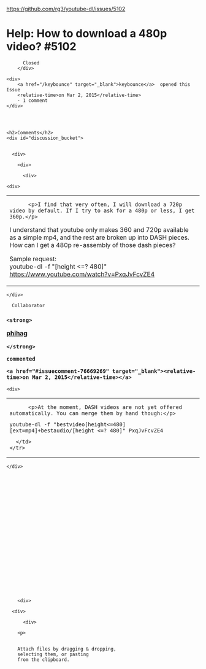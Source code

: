 <a href="https://github.com/rg3/youtube-dl/issues/5102">https://github.com/rg3/youtube-dl/issues/5102</a><div id="articleHeader"><h1>              Help: How to download a 480p video?            #5102    </h1></div>


  <div>
    <div>
        <div>
          
          Closed
        </div>
    
    <div>
        <a href="/keybounce" target="_blank">keybounce</a>  opened this Issue
        <relative-time>on Mar 2, 2015</relative-time>
        · 1 comment
    </div>
  



    <h2>Comments</h2>
    <div id="discussion_bucket">
      

      <div>

        <div>

          <div>
            




            
<div id="issue-59421692">
  <div>

    



    <div>

      
<task-lists>
<table>
  <tbody>
    <tr>
      <td>

          <p>I find that very often, I will download a 720p video by default. If I try to ask for a 480p or less, I get 360p.</p>
<p>I understand that youtube only makes 360 and 720p available as a simple mp4, and the rest are broken up into DASH pieces. How can I get a 480p re-assembly of those dash pieces?</p>
<p>Sample request:<br />
youtube-dl  -f "[height &lt;=? 480]" <a href="https://www.youtube.com/watch?v=PxqJvFcvZE4" target="_blank">https://www.youtube.com/watch?v=PxqJvFcvZE4</a></p>
      </td>
    </tr>
  </tbody>
</table>
</task-lists>


        



    </div>

  


          

          

  


  
<div>
    
  <div>

  




  
<div id="issuecomment-76669269">
    
  <div>

    
<div>
  

    
    
      Collaborator
    



  <h3>

    <strong>
      

  <a href="/phihag" target="_blank">phihag</a>
  

    </strong>

    commented

    <a href="#issuecomment-76669269" target="_blank"><relative-time>on Mar 2, 2015</relative-time></a>


    
      
    
  </h3>
</div>


    <div>

      
<task-lists>
<table>
  <tbody>
    <tr>
      <td>

          <p>At the moment, DASH videos are not yet offered automatically. You can merge them by hand though:</p>
<pre><code>youtube-dl -f "bestvideo[height&lt;=480][ext=mp4]+bestaudio/[height &lt;=? 480]" PxqJvFcvZE4
</code></pre>
      </td>
    </tr>
  </tbody>
</table>
</task-lists>


        



    </div>

  







  











        


        <div>
              
<div>
  

    
      



      <div>
        
          <div>
  


  
  <div>

      

    

        <p>
    
    
        Attach files by dragging & dropping,
        selecting them, or pasting
        from the clipboard.
    
    
    
    
    
    
    
    
    
  </p>


    
  </div>

  

  


  


          
      




        
      

    
    
  